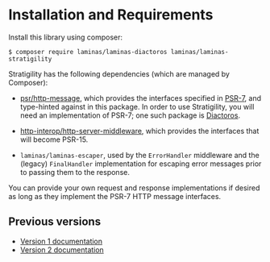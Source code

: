 # Installation and Requirements

Install this library using composer:

```console
$ composer require laminas/laminas-diactoros laminas/laminas-stratigility
```

Stratigility has the following dependencies (which are managed by Composer):

- [psr/http-message](https://github.com/php-fig/http-message), which provides
  the interfaces specified in [PSR-7](http://www.php-fig.org/psr/psr-7),
  and type-hinted against in this package. In order to use Stratigility, you
  will need an implementation of PSR-7; one such package is
  [Diactoros](https://docs.laminas.dev/laminas-diactoros/).

- [http-interop/http-server-middleware](https://github.com/http-interop/http-server-middleware),
  which provides the interfaces that will become PSR-15.

- `laminas/laminas-escaper`, used by the `ErrorHandler` middleware and the
  (legacy) `FinalHandler` implementation for escaping error messages prior to
  passing them to the response.

You can provide your own request and response implementations if desired as
long as they implement the PSR-7 HTTP message interfaces.

## Previous versions

- [Version 1 documentation](v1/install.md)
- [Version 2 documentation](v2/install.md)
